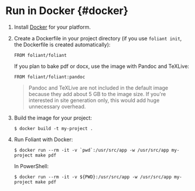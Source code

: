# Run in Docker <if backends="pandoc">{#docker}</if>

1.  Install [Docker](https://www.docker.com/) for your platform.

2.  Create a Dockerfile in your project directory (if you use `foliant init`, the Dockerfile is created automatically):

        FROM foliant/foliant

    If you plan to bake pdf or docx, use the image with Pandoc and TeXLive:

        FROM foliant/foliant:pandoc

    > Pandoc and TeXLive are not included in the default image because they add about 5 GB to the image size. If you're interested in site generation only, this would add huge unnecessary overhead.

3.  Build the image for your project:

        $ docker build -t my-project .

4.  Run Foliant with Docker:

        $ docker run --rm -it -v `pwd`:/usr/src/app -w /usr/src/app my-project make pdf

    In PowerShell:

        $ docker run --rm -it -v ${PWD}:/usr/src/app -w /usr/src/app my-project make pdf
